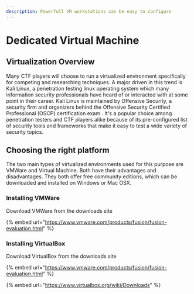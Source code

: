 ```yaml
---
description: Powerfull VM workstations can be easy to configure
---
```


# Dedicated Virtual Machine

## Virtualization Overview

Many CTF players will choose to run a virtualized environment specifically for competing and researching techniques. A major driven in this trend is Kali Linux, a penetration testing linux operating system which many information security professionals have heard of or interacted with at some point in their career. Kali Linux is maintained by Offensive Security, a security firm and organizers behind the Offensive Security Certified Professional \(OSCP\) certification exam . It's a popular choice among penetration testers and CTF players alike because of its pre-configured list of security tools and frameworks that make it easy to test a wide variety of security topics. 

## Choosing the right platform

The two main types of virtualized environments used for this purpose are VMWare and Virtual Machine. Both have their advantages and disadvantages. They both offer free community editions, which can be downloaded and installed on Windows or Mac OSX. 

### Installing VMWare 

Download VMWare from the  downloads site 

{% embed url="https://www.vmware.com/products/fusion/fusion-evaluation.html" %}



### Installing VirtualBox

Download VirtualBox from the  downloads site 

{% embed url="https://www.vmware.com/products/fusion/fusion-evaluation.html" %}

{% embed url="https://www.virtualbox.org/wiki/Downloads" %}



